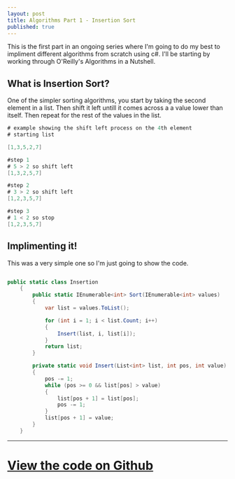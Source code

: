 ```yaml
---
layout: post
title: Algorithms Part 1 - Insertion Sort
published: true
---
```


This is the first part in an ongoing series where I'm going to do my best to impliment different algorithms from scratch using c#.
I'll be starting by working through O'Reilly's Algorithms in a Nutshell.

## What is Insertion Sort?

One of the simpler sorting algorithms, you start by taking the second element in a list. Then shift it left untill it comes across a a value lower than itself. Then repeat for the rest of the values in the list.

```csharp
# example showing the shift left process on the 4th element
# starting list

[1,3,5,2,7]

#step 1
# 5 > 2 so shift left
[1,3,2,5,7]

#step 2
# 3 > 2 so shift left
[1,2,3,5,7]

#step 3
# 1 < 2 so stop
[1,2,3,5,7]

```


## Implimenting it!

This was a very simple one so I'm just going to show the code.

```csharp

public static class Insertion
    {
        public static IEnumerable<int> Sort(IEnumerable<int> values)
        {
            var list = values.ToList();

            for (int i = 1; i < list.Count; i++)
            {
                Insert(list, i, list[i]);
            }
            return list;
        }

        private static void Insert(List<int> list, int pos, int value)
        {
            pos -= 1;
            while (pos >= 0 && list[pos] > value)
            {
                list[pos + 1] = list[pos];
                pos -= 1;
            }
            list[pos + 1] = value;
        }
    }

```

---

# [View the code on Github](https://github.com/RobertCurry0216/NutshellAlgorithms)
